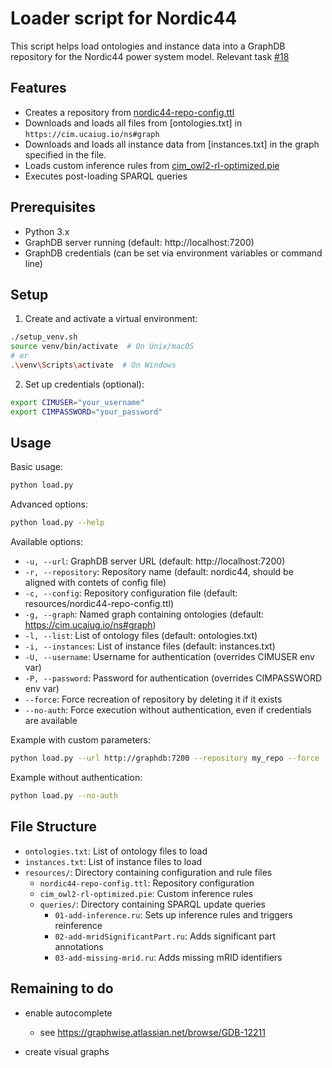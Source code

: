# Loader script for Nordic44

This script helps load ontologies and instance data into a GraphDB repository for the Nordic44 power system model.
Relevant task [#18](https://github.com/statnett/Talk2PowerSystem_PM/issues/18)

## Features

- Creates a repository from [nordic44-repo-config.ttl](resources/nordic44-repo-config.ttl)
- Downloads and loads all files from [ontologies.txt] in `https://cim.ucaiug.io/ns#graph`
- Downloads and loads all instance data from [instances.txt] in the graph specified in the file.
- Loads custom inference rules from [cim_owl2-rl-optimized.pie](resources/cim_owl2-rl-optimized.pie)
- Executes post-loading SPARQL queries

## Prerequisites

- Python 3.x
- GraphDB server running (default: http://localhost:7200)
- GraphDB credentials (can be set via environment variables or command line)

## Setup

1. Create and activate a virtual environment:
```bash
./setup_venv.sh
source venv/bin/activate  # On Unix/macOS
# or
.\venv\Scripts\activate  # On Windows
```

2. Set up credentials (optional):
```bash
export CIMUSER="your_username"
export CIMPASSWORD="your_password"
```

## Usage

Basic usage:
```bash
python load.py
```

Advanced options:
```bash
python load.py --help
```

Available options:
- `-u, --url`: GraphDB server URL (default: http://localhost:7200)
- `-r, --repository`: Repository name (default: nordic44, should be aligned with contets of config file)
- `-c, --config`: Repository configuration file (default: resources/nordic44-repo-config.ttl)
- `-g, --graph`: Named graph containing ontologies (default: https://cim.ucaiug.io/ns#graph)
- `-l, --list`: List of ontology files (default: ontologies.txt)
- `-i, --instances`: List of instance files (default: instances.txt)
- `-U, --username`: Username for authentication (overrides CIMUSER env var)
- `-P, --password`: Password for authentication (overrides CIMPASSWORD env var)
- `--force`: Force recreation of repository by deleting it if it exists
- `--no-auth`: Force execution without authentication, even if credentials are available

Example with custom parameters:
```bash
python load.py --url http://graphdb:7200 --repository my_repo --force
```

Example without authentication:
```bash
python load.py --no-auth
```

## File Structure

- `ontologies.txt`: List of ontology files to load
- `instances.txt`: List of instance files to load
- `resources/`: Directory containing configuration and rule files
  - `nordic44-repo-config.ttl`: Repository configuration
  - `cim_owl2-rl-optimized.pie`: Custom inference rules
  - `queries/`: Directory containing SPARQL update queries
    - `01-add-inference.ru`: Sets up inference rules and triggers reinference
    - `02-add-mridSignificantPart.ru`: Adds significant part annotations
    - `03-add-missing-mrid.ru`: Adds missing mRID identifiers

## Remaining to do

- enable autocomplete
    - see https://graphwise.atlassian.net/browse/GDB-12211

- create visual graphs

